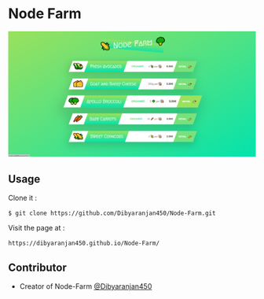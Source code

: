 # Node Farm

![Screenshot Img](./Screenshot.png)

## Usage

Clone it :

```
$ git clone https://github.com/Dibyaranjan450/Node-Farm.git
```

Visit the page at : 

```
https://dibyaranjan450.github.io/Node-Farm/
```

## Contributor

- Creator of Node-Farm [@Dibyaranjan450](https://github.com/Dibyaranjan450)
